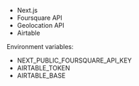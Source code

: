 - Next.js
- Foursquare API
- Geolocation API
- Airtable

Environment variables:
- NEXT_PUBLIC_FOURSQUARE_API_KEY
- AIRTABLE_TOKEN
- AIRTABLE_BASE
